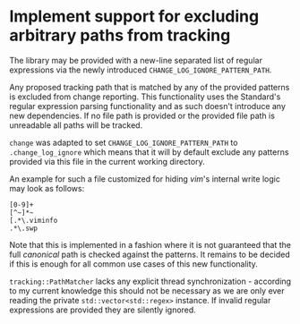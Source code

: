 # Implement support for excluding arbitrary paths from tracking

The library may be provided with a new-line separated list of regular expressions via the newly introduced `CHANGE_LOG_IGNORE_PATTERN_PATH`.

Any proposed tracking path that is matched by any of the provided patterns is excluded from change reporting. This functionality uses the Standard's regular expression parsing functionality and as such doesn't introduce any new dependencies. If no file path is provided or the provided file path is unreadable all paths will be tracked.

`change` was adapted to set `CHANGE_LOG_IGNORE_PATTERN_PATH` to `.change_log_ignore` which means that it will by default exclude any patterns provided via this file in the current working directory.

An example for such a file customized for hiding _vim_'s internal write
logic may look as follows:

	[0-9]+
	[^~]*~
	[.*\.viminfo
	.*\.swp

Note that this is implemented in a fashion where it is not guaranteed that the full _canonical_ path is checked against the patterns. It remains to be decided if this is enough for all common use cases of this new functionality.

`tracking::PathMatcher` lacks any explicit thread synchronization - according to my current knowledge this should not be necessary as we are only ever reading the private `std::vector<std::regex>` instance.
If invalid regular expressions are provided they are silently ignored.
